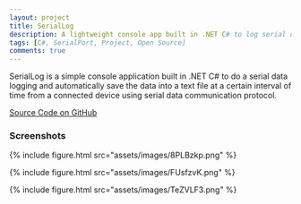 ```yaml
---
layout: project
title: SerialLog
description: A lightweight console app built in .NET C# to log serial data received from a serial data communication protocol.
tags: [C#, SerialPort, Project, Open Source]
comments: true
---
```


SerialLog is a simple console application built in .NET C# to do a serial data logging and automatically save the data into a text file at a certain interval of time from a connected device using serial data communication protocol.

<a href="https://github.com/heiswayi/SerialLog" class="button big">Source Code on GitHub</a>



### Screenshots

{% include figure.html src="assets/images/8PLBzkp.png" %}

{% include figure.html src="assets/images/FUsfzvK.png" %}

{% include figure.html src="assets/images/TeZVLF3.png" %}

